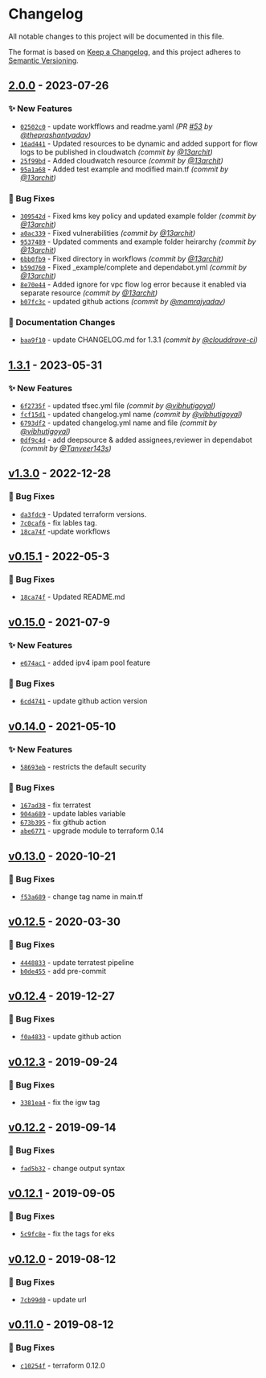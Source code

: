 # Changelog
All notable changes to this project will be documented in this file.

The format is based on [Keep a Changelog](https://keepachangelog.com/en/1.0.0/),
and this project adheres to [Semantic Versioning](https://semver.org/spec/v2.0.0.html).

## [2.0.0] - 2023-07-26
### :sparkles: New Features
- [`02502c0`](https://github.com/clouddrove/terraform-aws-vpc/commit/02502c0e86dfb8a7fd1366462aed27e796c3acf0) - update workfflows and readme.yaml *(PR [#53](https://github.com/clouddrove/terraform-aws-vpc/pull/53) by [@theprashantyadav](https://github.com/theprashantyadav))*
- [`16ad441`](https://github.com/clouddrove/terraform-aws-vpc/commit/16ad4418a97cb8fc83144cb7f9dbdd51eb779e34) - Updated resources to be dynamic and added support for flow logs to be published in cloudwatch *(commit by [@13archit](https://github.com/13archit))*
- [`25f99bd`](https://github.com/clouddrove/terraform-aws-vpc/commit/25f99bd53cc6c051b785636572e5add5f7097d01) - Added cloudwatch resource *(commit by [@13archit](https://github.com/13archit))*
- [`95a1a68`](https://github.com/clouddrove/terraform-aws-vpc/commit/95a1a68e3020612551124370fa1daa67bb433131) - Added test example and modified main.tf *(commit by [@13archit](https://github.com/13archit))*

### :bug: Bug Fixes
- [`309542d`](https://github.com/clouddrove/terraform-aws-vpc/commit/309542de7735f506d4dccd1246f550e76f384a9c) - Fixed kms key policy and updated example folder *(commit by [@13archit](https://github.com/13archit))*
- [`a0ac339`](https://github.com/clouddrove/terraform-aws-vpc/commit/a0ac3394317c253c34e86ba9e609bddb6a1f4f85) - Fixed vulnerabilities *(commit by [@13archit](https://github.com/13archit))*
- [`9537489`](https://github.com/clouddrove/terraform-aws-vpc/commit/953748945e248044656093e1a23a6b942fbb7396) - Updated comments and example folder heirarchy *(commit by [@13archit](https://github.com/13archit))*
- [`6bb0fb9`](https://github.com/clouddrove/terraform-aws-vpc/commit/6bb0fb9e1ace6efc68c7ba9bfbc07c8a07728eae) - Fixed directory in workflows *(commit by [@13archit](https://github.com/13archit))*
- [`b59d760`](https://github.com/clouddrove/terraform-aws-vpc/commit/b59d7606d93713fafeb9dfe194c7110351787183) - Fixed _example/complete and dependabot.yml *(commit by [@13archit](https://github.com/13archit))*
- [`8e70e44`](https://github.com/clouddrove/terraform-aws-vpc/commit/8e70e44c180d62937d158c9750279fec18f965c2) - Added ignore for vpc flow log error because it enabled via separate resource *(commit by [@13archit](https://github.com/13archit))*
- [`b07fc3c`](https://github.com/clouddrove/terraform-aws-vpc/commit/b07fc3ce14059898ab2336f6f87c522c8873b074) - updated github actions *(commit by [@mamrajyadav](https://github.com/mamrajyadav))*

### :memo: Documentation Changes
- [`baa9f10`](https://github.com/clouddrove/terraform-aws-vpc/commit/baa9f1089b3d2ccacf9339104762e32d274fc3b3) - update CHANGELOG.md for 1.3.1 *(commit by [@clouddrove-ci](https://github.com/clouddrove-ci))*


## [1.3.1] - 2023-05-31
### :sparkles: New Features
- [`6f2735f`](https://github.com/clouddrove/terraform-aws-vpc/commit/6f2735fa5657122dd4c6e61375d38073ba6f4ceb) - updated tfsec.yml file *(commit by [@vibhutigoyal](https://github.com/vibhutigoyal))*
- [`fcf15d1`](https://github.com/clouddrove/terraform-aws-vpc/commit/fcf15d1e75c6b7f44ba5a8d2742586b21c293375) - updated changelog.yml name *(commit by [@vibhutigoyal](https://github.com/vibhutigoyal))*
- [`6793df2`](https://github.com/clouddrove/terraform-aws-vpc/commit/6793df265367191319be1c3b2946f8c11d823510) - updated changelog.yml name and file *(commit by [@vibhutigoyal](https://github.com/vibhutigoyal))*
- [`0df9c4d`](https://github.com/clouddrove/terraform-aws-vpc/commit/0df9c4d9c34598f500340ea99f509ce4c83b4a49) - add deepsource & added assignees,reviewer in dependabot *(commit by [@Tanveer143s](https://github.com/Tanveer143s))*


## [v1.3.0] - 2022-12-28
### :bug: Bug Fixes
- [`da3fdc9`](https://github.com/clouddrove/terraform-aws-vpc/commit/da3fdc9fbcde60c8f07cf3235ddb0b1f73842a0c) - Updated terraform versions.
- [`7c0caf6`](https://github.com/clouddrove/terraform-aws-vpc/commit/7c0caf63f0f61b1e80632e89cedbf6e1d6097362) - fix lables tag.
- [`18ca74f`](https://github.com/clouddrove/terraform-aws-vpc/commit/18ca74f3b0d938b776f865a12b882f62edba5f09) -update workflows


## [v0.15.1] - 2022-05-3
### :bug: Bug Fixes
- [`18ca74f`](https://github.com/clouddrove/terraform-aws-vpc/commit/18ca74f3b0d938b776f865a12b882f62edba5f09) - Updated README.md


## [v0.15.0] - 2021-07-9
### :sparkles: New Features
- [`e674ac1`](https://github.com/clouddrove/terraform-aws-vpc/commit/e674ac11ea5342e2b4adb38bd962e2712d8a411d) - added ipv4 ipam pool feature

### :bug: Bug Fixes
- [`6cd4741`](https://github.com/clouddrove/terraform-aws-vpc/commit/6cd47412dab4d85edac36299760ee646d70e64ab) - update github action version


## [v0.14.0] - 2021-05-10
### :sparkles: New Features
- [`58693eb`](https://github.com/clouddrove/terraform-aws-vpc/commit/58693eb3bb1232481489abdac86d9ba4550e62fa) - restricts the default security

### :bug: Bug Fixes
- [`167ad38`](https://github.com/clouddrove/terraform-aws-vpc/commit/167ad38200cb8bdbef0915eb42c3d49637d352c9) - fix terratest
- [`904a689`](https://github.com/clouddrove/terraform-aws-vpc/commit/904a689009ad57a6c387b5d64e9d62a6b844fd01) - update lables variable
- [`673b395`](https://github.com/clouddrove/terraform-aws-vpc/commit/673b395b0fd32f52ddf863e70606d666179a1c41) - fix github action
- [`abe6771`](https://github.com/clouddrove/terraform-aws-vpc/commit/abe6771dc9a7b0f5240410de909723f17e8af317) - upgrade module to terraform 0.14


## [v0.13.0] - 2020-10-21
### :bug: Bug Fixes
- [`f53a689`](https://github.com/clouddrove/terraform-aws-vpc/commit/f53a689d8e20141a9dc990ced179bac4ae4bf278) - change tag name in main.tf


## [v0.12.5] - 2020-03-30
### :bug: Bug Fixes
- [`4448833`](https://github.com/clouddrove/terraform-aws-vpc/commit/44488334cf3b066e938e00eb54e5785614751e9d) - update terratest pipeline
- [`b0de455`](https://github.com/clouddrove/terraform-aws-vpc/commit/b0de45544932e1029e2e69c3db6f0a5baac589a1) - add pre-commit


## [v0.12.4] - 2019-12-27
### :bug: Bug Fixes
- [`f0a4833`](https://github.com/clouddrove/terraform-aws-vpc/commit/f0a483382fbe78c420f05b88b5dcefb7399060b2) - update github action


## [v0.12.3] - 2019-09-24
### :bug: Bug Fixes
- [`3381ea4`](https://github.com/clouddrove/terraform-aws-vpc/commit/3381ea41a43776e49f4abd3f86634afc408d93cd) - fix the igw tag


## [v0.12.2] - 2019-09-14
### :bug: Bug Fixes
- [`fad5b32`](https://github.com/clouddrove/terraform-aws-vpc/commit/fad5b325d7aa929c8e07a4a414697c1f753bdcd8) - change output syntax


## [v0.12.1] - 2019-09-05
### :bug: Bug Fixes
- [`5c9fc8e`](https://github.com/clouddrove/terraform-aws-vpc/commit/5c9fc8e74bf9b6b96a1bead95a18d9bb77fa257d) - fix the tags for eks


## [v0.12.0] - 2019-08-12
### :bug: Bug Fixes
- [`7cb99d0`](https://github.com/clouddrove/terraform-aws-vpc/commit/7cb99d03bdbb9f608afee9a729bb083d0eb6c3b2) - update url


## [v0.11.0] - 2019-08-12
### :bug: Bug Fixes
- [`c10254f`](https://github.com/clouddrove/terraform-aws-vpc/commit/c10254fb4700118ff31244ab49470bf0a985a6a7) - terraform 0.12.0


[v0.11.0]: https://github.com/clouddrove/terraform-aws-vpc/compare/0.11.0...master
[v0.12.0]: https://github.com/clouddrove/terraform-aws-vpc/compare/0.11.0...0.12.0
[v0.12.1]: https://github.com/clouddrove/terraform-aws-vpc/compare/0.12.0...0.12.1
[v0.12.2]: https://github.com/clouddrove/terraform-aws-vpc/compare/0.12.1...0.12.2
[v0.12.3]: https://github.com/clouddrove/terraform-aws-vpc/compare/0.12.2...0.12.3
[v0.12.4]: https://github.com/clouddrove/terraform-aws-vpc/compare/0.12.3...0.12.4
[v0.12.5]: https://github.com/clouddrove/terraform-aws-vpc/compare/0.12.4...0.12.5
[v0.13.0]: https://github.com/clouddrove/terraform-aws-vpc/compare/0.12.5...0.13.0
[v0.14.0]: https://github.com/clouddrove/terraform-aws-vpc/compare/0.13.0...0.14.0
[v0.15.0]: https://github.com/clouddrove/terraform-aws-vpc/compare/0.14.0...0.15.0
[v0.15.1]: https://github.com/clouddrove/terraform-aws-vpc/compare/0.15.0...0.15.1
[v1.3.0]:  https://github.com/clouddrove/terraform-aws-vpc/compare/0.15.1...1.3.0
[1.3.1]: https://github.com/clouddrove/terraform-aws-vpc/compare/1.3.0...1.3.1
[2.0.0]: https://github.com/clouddrove/terraform-aws-vpc/compare/1.3.1...2.0.0